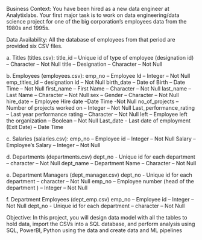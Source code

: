 Business Context:
You have been hired as a new data engineer at Analytixlabs. Your first major task is to work on data engineering/data 
science project for one of the big corporation’s employees data from the 1980s and 1995s. 

Data Availability:
All the database of employees from that period are provided six CSV files. 

a. Titles (titles.csv):
 title_id – Unique id of type of employee (designation id) – Character – Not Null
 title – Designation – Character – Not Null

b. Employees (employees.csv):
 emp_no – Employee Id – Integer – Not Null
 emp_titles_id – designation id – Not Null
 birth_date – Date of Birth – Date Time – Not Null
 first_name – First Name – Character – Not Null
 last_name – Last Name – Character – Not Null
 sex – Gender – Character – Not Null
 hire_date – Employee Hire date –Date Time -Not Null
 no_of_projects – Number of projects worked on – Integer – Not Null
 Last_performance_rating – Last year performance rating – Character – Not Null
 left – Employee left the organization – Boolean – Not Null
 Last_date - Last date of employment (Exit Date) – Date Time 

c. Salaries (salaries.csv):
 emp_no – Employee id – Integer – Not Null
 Salary – Employee’s Salary – Integer – Not Null

d. Departments (departments.csv)
 dept_no - Unique id for each department – character – Not Null
 dept_name – Department Name – Character – Not Null

e. Department Managers (dept_manager.csv)
 dept_no - Unique id for each department – character – Not Null
 emp_no – Employee number (head of the department ) – Integer – Not Null

f. Department Employees (dept_emp.csv)
 emp_no – Employee id – Integer – Not Null
 dept_no - Unique id for each department – character – Not Null


Objective:
In this project, you will design data model with all the tables to hold data, import the CSVs into a SQL database, and perform analysis using SQL, PowerBI, Python using the data and create data and ML pipelines
